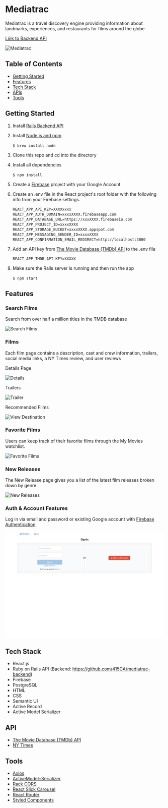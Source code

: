 # Mediatrac

Mediatrac is a travel discovery engine providing information about landmarks, experiences, and restaurants for films around the globe

[Link to Backend API](https://github.com/415CA/mediatrac-backend)

![Mediatrac](src/images/homepage.png)

## Table of Contents
* [Getting Started](#getting-started)
* [Features](#features)
* [Tech Stack](#tech-stack)
* [APIs](#apis)
* [Tools](#tools)

<a name="getting-started"/>

## Getting Started
1. Install [Rails Backend API](https://github.com/415CA/turismo-backend)
2. Install [Node.js and npm](https://www.npmjs.com/get-npm)

    ```$ brew install node```
    
3. Clone this repo and cd into the directory
4. Install all dependencies

    ```$ npm install```

5. Create a [Firebase](https://console.firebase.google.com/u/0/) project with your Google Account 
6. Create an .env file in the React project's root folder with the following info from your Firebase settings.
    ```
    REACT_APP_API_KEY=XXXXxxxx 
    REACT_APP_AUTH_DOMAIN=xxxxXXXX.firebaseapp.com
    REACT_APP_DATABASE_URL=https://xxxXXXX.firebaseio.com
    REACT_APP_PROJECT_ID=xxxxXXXX
    REACT_APP_STORAGE_BUCKET=xxxxXXXX.appspot.com
    REACT_APP_MESSAGING_SENDER_ID=xxxxXXXX
    REACT_APP_CONFIRMATION_EMAIL_REDIRECT=http://localhost:3000
    ```
7. Add an API key from [The Movie Database (TMDb) API](https://developers.themoviedb.org/3)  to the .env file
    ```
    REACT_APP_TMDB_API_KEY=XXXXX
    ```
8. Make sure the Rails server is running and then run the app

    ```$ npm start```
    
<a name="features"/>

## Features

### Search Films

Search from over half a million titles in the TMDB database

![Search Films](src/images/search.png)

### Films
Each film page contains a description, cast and crew information, trailers, social media links, a NY Times review, and user reviews

Details Page

![Details](src/images/detailsAvengers.png)

Trailers

![Trailer](src/images/Trailer.gif)

Recommended Films 

![View Destination](src/images/PosterScroll.gif)

### Favorite Films
Users can keep track of their favorite films through the My Movies watchlist.

![Favorite Films](src/images/favorites.png)

### New Releases
The New Release page gives you a list of the latest film releases broken down by genre. 

![New Releases](src/images/genres.png)

### Auth & Account Features
Log in via email and password or existing Google account with [Firebase Authentication](https://firebase.google.com/docs/auth)

![Auth & Account Features](src/images/signin.png)

<a name="tech-stack"/>

## Tech Stack
* React.js
* Ruby on Rails API (Backend: https://github.com/415CA/mediatrac-backend)
* Firebase
* PostgreSQL
* HTML
* CSS
* Semantic UI
* Active Record
* Active Model Serializer

<a name="apis"/>

## API
* [The Movie Database (TMDb) API](https://developers.themoviedb.org/3)
* [NY Times](https://developer.nytimes.com/apis)

<a name="tools"/>

## Tools
* [Axios](https://www.npmjs.com/package/react-axios)
* [ActiveModel::Serializer](https://github.com/rails-api/active_model_serializers)
* [Rack CORS](https://github.com/cyu/rack-cors)
* [React Slick Carousel](https://www.npmjs.com/package/slick-carousel)
* [React Router](https://reacttraining.com/react-router/web/guides/quick-start)
* [Styled Components](https://styled-components.com/)
